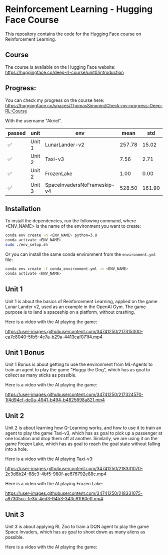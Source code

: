 # Reinforcement Learning - Hugging Face Course

This repository contains the code for the Hugging Face course on Reinforcement
Learning.

## Course

The course is available on the Hugging Face website:  
https://huggingface.co/deep-rl-course/unit0/introduction

## Progress:

You can check my progress on the course here:  
https://huggingface.co/spaces/ThomasSimonini/Check-my-progress-Deep-RL-Course

With the username "Akriel".

| passed | unit   | env                         | mean   | std    | Link                                                                  |
|--------|--------|-----------------------------|--------|--------|-----------------------------------------------------------------------|
| ✅      | Unit 1 | LunarLander-v2              | 257.78 | 15.02  | [link](https://huggingface.co/Akriel/MLP-Lunar-Lander )               |
| ✅      | Unit 2 | Taxi-v3                     | 7.56   | 2.71   | [link](https://huggingface.co/Akriel/q-Taxi-v3)                       |
| ✅      | Unit 2 | FrozenLake                  | 1.00   | 0.00   | [link](https://huggingface.co/Akriel/q-FrozenLake-v1-4x4-noSlippery)  |
| ✅      | Unit 3 | SpaceInvadersNoFrameskip-v4 | 528.50 | 161.90 | [link](https://huggingface.co/Akriel/dqn-SpaceInvadersNoFrameskip-v4) |


## Installation

To install the dependencies, run the following command, where <ENV_NAME> is the
name of the environment you want to create:

```bash
conda env create -n <ENV_NAME> python=3.8
conda activate <ENV_NAME>
sudo ./env_setup.sh
```

Or you can install the same conda environment from the `environment.yml` file:

```bash
conda env create -f conda_environment.yml -n <ENV_NAME>
conda activate <ENV_NAME>
```

## Unit 1

Unit 1 is about the basics of Reinforcement Learning, applied on the game
Lunar Lander v2, used as an example in the OpenAI Gym. The game purpose is to
land a spaceship on a platform, without crashing.

Here is a video with the AI playing the game:

https://user-images.githubusercontent.com/34741250/217315000-ea7c8040-5fb5-4c7a-b29a-4413caf071f4.mp4

## Unit 1 Bonus

Unit 1 Bonus is about getting to use the environment from ML-Agents to train
an agent to play the game "Huggy the Dog", which has as goal to collect as many
sticks as possible.

Here is a video with the AI playing the game:

https://user-images.githubusercontent.com/34741250/217324570-1f4d94cf-de0a-4941-b494-b4825698a821.mp4

## Unit 2 

Unit 2 is about learning how Q-Learning works, and how to use it to train an
agent to play the game Taxi-v3, which has as goal to pick up a passenger at
one location and drop them off at another. Similarly, we are using it on the
game Frozen Lake, which has as goal to reach the goal state without falling
into a hole.

Here is a video with the AI playing Taxi-v3:

https://user-images.githubusercontent.com/34741250/218331070-2c3d8b24-68c3-4bf5-980f-ae676792e88c.mp4

Here is a video with the AI playing Frozen Lake:

https://user-images.githubusercontent.com/34741250/218331075-a97305cc-fe3b-4ed3-94b3-343c91f60eff.mp4

## Unit 3

Unit 3 is about applying RL Zoo to train a DQN agent to play the game
Space Invaders, which has as goal to shoot down as many aliens as possible.

Here is a video with the AI playing the game:

